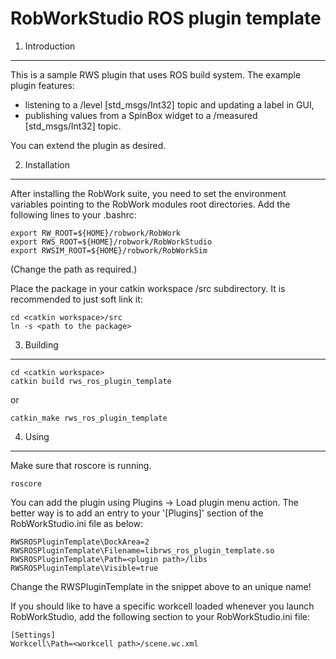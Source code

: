 RobWorkStudio ROS plugin template
=============================

1. Introduction
---------------
This is a sample RWS plugin that uses ROS build system.
The example plugin features:
* listening to a /level [std_msgs/Int32] topic and updating a label in GUI,
* publishing values from a SpinBox widget to a /measured [std_msgs/Int32] topic.

You can extend the plugin as desired. 

2. Installation
---------------

After installing the RobWork suite, you need to set the environment variables
pointing to the RobWork modules root directories. Add the following lines to your
.bashrc:

    export RW_ROOT=${HOME}/robwork/RobWork
    export RWS_ROOT=${HOME}/robwork/RobWorkStudio
    export RWSIM_ROOT=${HOME}/robwork/RobWorkSim

(Change the path as required.)

Place the package in your catkin workspace /src subdirectory.
It is recommended to just soft link it:

    cd <catkin workspace>/src
    ln -s <path to the package>

3. Building
-----------

    cd <catkin workspace>
    catkin build rws_ros_plugin_template

or

    catkin_make rws_ros_plugin_template

4. Using
--------

Make sure that roscore is running.

    roscore

You can add the plugin using Plugins -> Load plugin menu action.
The better way is to add an entry to your '[Plugins]' section of the RobWorkStudio.ini file as below:

    RWSROSPluginTemplate\DockArea=2
    RWSROSPluginTemplate\Filename=librws_ros_plugin_template.so
    RWSROSPluginTemplate\Path=<plugin path>/libs
    RWSROSPluginTemplate\Visible=true

Change the RWSPluginTemplate in the snippet above to an unique name!

If you should like to have a specific workcell loaded whenever you launch RobWorkStudio,
add the following section to your RobWorkStudio.ini file:

    [Settings]
    Workcell\Path=<workcell path>/scene.wc.xml

